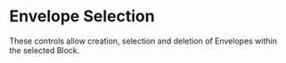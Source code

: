 # Envelope Selection

These controls allow creation, selection and deletion of Envelopes within the selected Block.
